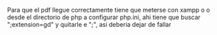 Para que el pdf llegue correctamente tiene que meterse con xampp o o desde el directorio de php a configurar php.ini, ahi tiene que buscar ";extension=gd" y quitarle e ";", asi deberia dejar de fallar
